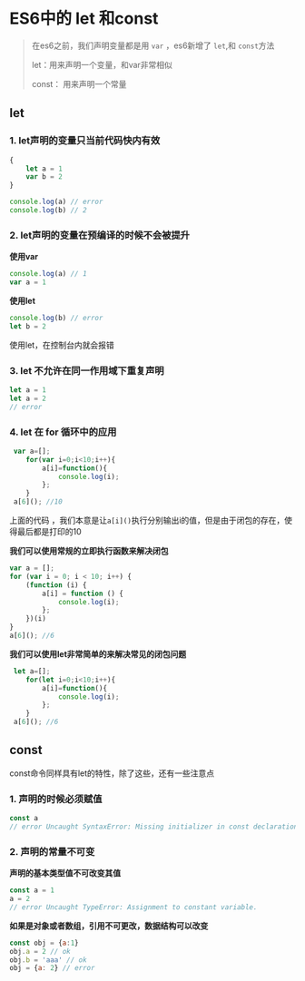 # ES6中的 let 和const 

> 在es6之前，我们声明变量都是用 `var` ，es6新增了 `let`,和 `const`方法
>
> let：用来声明一个变量，和var非常相似
>
> const： 用来声明一个常量

## let

### 1. let声明的变量只当前代码快内有效

```javascript
{
    let a = 1
    var b = 2
}

console.log(a) // error
console.log(b) // 2
```

### 2. let声明的变量在预编译的时候不会被提升

**使用var**

```javascript
console.log(a) // 1
var a = 1 
```

**使用let**

```javascript
console.log(b) // error
let b = 2
```

使用let，在控制台内就会报错

### 3. let 不允许在同一作用域下重复声明

```javascript
let a = 1
let a = 2
// error
```

### 4. let 在 for 循环中的应用

```javascript
 var a=[];
    for(var i=0;i<10;i++){
        a[i]=function(){
            console.log(i);
        };
    }
 a[6](); //10    
```

上面的代码 ，我们本意是让`a[i]()`执行分别输出i的值，但是由于闭包的存在，使得最后都是打印的10

**我们可以使用常规的立即执行函数来解决闭包**

```javascript
var a = [];
for (var i = 0; i < 10; i++) {
    (function (i) {
        a[i] = function () {
            console.log(i);
        };
    })(i)
}
a[6](); //6
```



**我们可以使用let非常简单的来解决常见的闭包问题**

```javascript
 let a=[];
    for(let i=0;i<10;i++){
        a[i]=function(){
            console.log(i);
        };
    }
 a[6](); //6
```

## const

const命令同样具有let的特性，除了这些，还有一些注意点

### 1. 声明的时候必须赋值

```javascript
const a
// error Uncaught SyntaxError: Missing initializer in const declaration
```

### 2. 声明的常量不可变

**声明的基本类型值不可改变其值**

```javascript
const a = 1
a = 2 
// error Uncaught TypeError: Assignment to constant variable.
```

**如果是对象或者数组，引用不可更改，数据结构可以改变**

```javascript
const obj = {a:1}
obj.a = 2 // ok
obj.b = 'aaa' // ok
obj = {a: 2} // error
```

